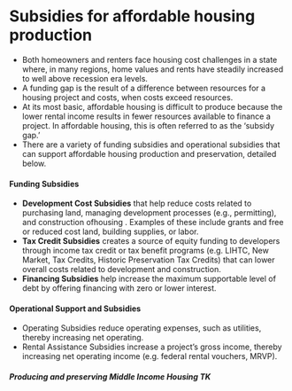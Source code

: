 # Subsidies for affordable housing production

* Both homeowners and renters face housing cost challenges in a state where, in many regions, home values and rents have steadily increased to well above recession era levels. 
* A funding gap is the result of a difference between resources for a housing project and costs, when costs exceed resources. 
* At its most basic, affordable housing is difficult to produce because the lower rental income results in fewer resources available to finance a project. In affordable housing, this is often referred to as the ‘subsidy gap.’ 
* There are a variety of funding subsidies and operational subsidies that can support affordable housing production and preservation, detailed below. 

#### Funding Subsidies 

* **Development Cost Subsidies** that help reduce costs related to purchasing land, managing development processes \(e.g., permitting\), and construction ofhousing . Examples of these include grants and free or reduced cost land, building supplies, or labor. 
* **Tax Credit Subsidies** creates a source of equity funding to developers through income tax credit or tax benefit programs \(e.g. LIHTC, New Market, Tax Credits, Historic Preservation Tax Credits\) that can lower overall costs related to development and construction. 
* **Financing Subsidies** help increase the maximum supportable level of debt by offering financing with zero or lower interest. 

#### Operational Support and Subsidies 

* Operating Subsidies reduce operating expenses, such as utilities, thereby increasing net operating. 
* Rental Assistance Subsidies increase a project’s gross income, thereby increasing net operating income \(e.g. federal rental vouchers, MRVP\). 

#### _Producing and preserving Middle Income Housing TK_ 

